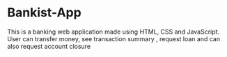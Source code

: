 # Bankist-App
This is a  banking web application made using HTML, CSS and JavaScript. User can transfer money, see transaction summary , request loan and can also request account closure
